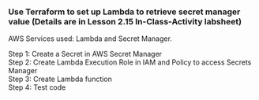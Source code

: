 ### Use Terraform to set up Lambda to retrieve secret manager value (Details are in Lesson 2.15 In-Class-Activity labsheet)

<p>AWS Services used: Lambda and Secret Manager.

<p>Step 1: Create a Secret in AWS Secret Manager
<br>Step 2: Create Lambda Execution Role in IAM and Policy to access Secrets Manager
<br>Step 3: Create Lambda function
<br>Step 4: Test code
